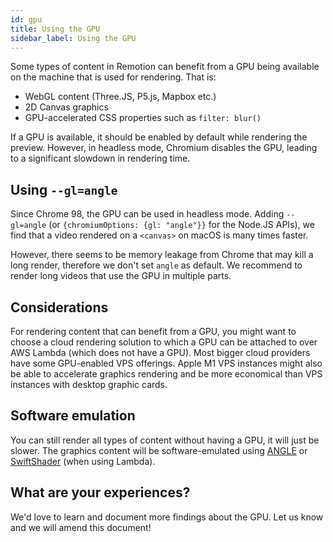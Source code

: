 ```yaml
---
id: gpu
title: Using the GPU
sidebar_label: Using the GPU
---
```


Some types of content in Remotion can benefit from a GPU being available on the machine that is used for rendering. That is:

- WebGL content (Three.JS, P5.js, Mapbox etc.)
- 2D Canvas graphics
- GPU-accelerated CSS properties such as `filter: blur()`

If a GPU is available, it should be enabled by default while rendering the preview. However, in headless mode, Chromium disables the GPU, leading to a significant
slowdown in rendering time.

## Using `--gl=angle`

Since Chrome 98, the GPU can be used in headless mode. Adding `--gl=angle` (or `{chromiumOptions: {gl: "angle"}}` for the Node.JS APIs), we find that a video rendered on a `<canvas>` on macOS is many times faster.

However, there seems to be memory leakage from Chrome that may kill a long render, therefore we don't set `angle` as default. We recommend to render long videos that use the GPU in multiple parts.

## Considerations

For rendering content that can benefit from a GPU, you might want to choose a cloud rendering solution to which a GPU can be attached to over AWS Lambda (which does not have a GPU). Most bigger cloud providers have some GPU-enabled VPS offerings. Apple M1 VPS instances might also be able to accelerate graphics rendering and be more economical than VPS instances with desktop graphic cards.

## Software emulation

You can still render all types of content without having a GPU, it will just be slower.
The graphics content will be software-emulated using [ANGLE](https://github.com/google/angle) or [SwiftShader](https://github.com/google/swiftshader) (when using Lambda).

## What are your experiences?

We'd love to learn and document more findings about the GPU. Let us know and we will amend this document!
